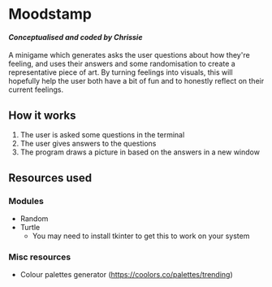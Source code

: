 # Moodstamp
#### _Conceptualised and coded by Chrissie_

A minigame which generates asks the user questions about how they're feeling, 
and uses their answers and some randomisation to create a representative piece of art. By turning feelings into visuals, this will hopefully help the user both have a bit of 
fun and to honestly reflect on their current feelings.

## How it works

1. The user is asked some questions in the terminal
2. The user gives answers to the questions
3. The program draws a picture in based on the answers in a new window

## Resources used
### Modules
- Random
- Turtle
    - You may need to install tkinter to get this to work on your system

### Misc resources
- Colour palettes generator (https://coolors.co/palettes/trending)
